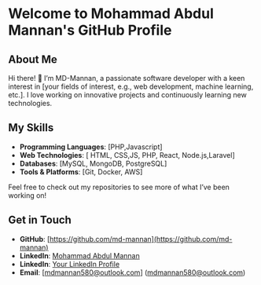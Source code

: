 # Welcome to Mohammad Abdul Mannan's GitHub Profile

## About Me

Hi there! 👋 I’m MD-Mannan, a passionate software developer with a keen interest in [your fields of interest, e.g., web development, machine learning, etc.]. I love working on innovative projects and continuously learning new technologies.

## My Skills

- **Programming Languages**: [PHP,Javascript]
- **Web Technologies**: [ HTML, CSS,JS, PHP, React, Node.js,Laravel]
- **Databases**: [MySQL, MongoDB, PostgreSQL]
- **Tools & Platforms**: [Git, Docker, AWS]


Feel free to check out my repositories to see more of what I’ve been working on!

## Get in Touch

- **GitHub**: [https://github.com/md-mannan](https://github.com/md-mannan)
- **LinkedIn**: [Mohammad Abdul Mannan](https://www.facebook.com/mdmannan580)
- **LinkedIn**: [Your LinkedIn Profile](https://www.linkedin.com/in/mohammad-abdul-mannan-337a7678/)
- **Email**: [mdmannan580@outlook.com] (mdmannan580@outlook.com)

